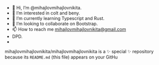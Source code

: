 - 👋 Hi, I’m @mihajlovmihajlovnikita.
- 👀 I’m interested in colt and beny.
- 🌱 I’m currently learning Typescript and Rust.
- 💞️ I’m looking to collaborate on Bootstrap.
- 📫 How to reach me mihajlovmihajlovnikita@gmail.com
- DPD.
- 
mihajlovmihajlovnikita/mihajlovmihajlovnikita is a ✨ special ✨ repository because its `README.md` (this file) appears on your GitHu
